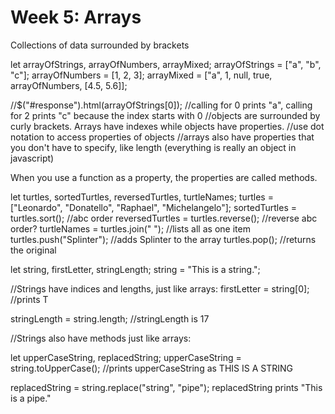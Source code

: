 # Week 5: Arrays
Collections of data surrounded by brackets

let arrayOfStrings, arrayOfNumbers, arrayMixed;
arrayOfStrings = ["a", "b", "c"];
arrayOfNumbers = [1, 2, 3];
arrayMixed = ["a", 1, null, true, arrayOfNumbers, [4.5, 5.6]];

//$("#response").html(arrayOfStrings[0]);
//calling for 0 prints "a", calling for 2 prints "c" because the index starts with 0
//objects are surrounded by curly brackets. Arrays have indexes while objects have properties.
//use dot notation to access properties of objects
//arrays also have properties that you don't have to specify, like length (everything is really an object in javascript)

When you use a function as a property, the properties are called methods.


let turtles, sortedTurtles, reversedTurtles, turtleNames;
turtles = ["Leonardo", "Donatello", "Raphael", "Michelangelo"];
sortedTurtles = turtles.sort();
//abc order
reversedTurtles = turtles.reverse();
//reverse abc order?
turtleNames = turtles.join(" ");
//lists all as one item
turtles.push("Splinter");
//adds Splinter to the array
turtles.pop();
//returns the original 

let string, firstLetter, stringLength;
string = "This is a string.";

//Strings have indices and lengths, just like arrays: 
firstLetter = string[0];
//prints T

stringLength = string.length;
//stringLength is 17

//Strings also have methods just like arrays:

let upperCaseString, replacedString;
upperCaseString = string.toUpperCase();
//prints upperCaseString as THIS IS A STRING

replacedString = string.replace("string", "pipe");
replacedString prints "This is a pipe."